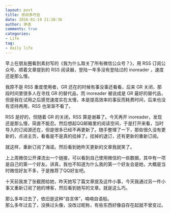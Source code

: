 ```yaml
---
layout: post
title: 世间多巧合
date: 2016-01-19 21:28:36
author: 伊迭
comments: true
categories: 
- Life
tag:
- daily life
---
```


早上在朋友圈看到素封写的《我为什么取关了所有微信公众号？》，用 RSS 订阅公众号。顺着文章提到的 RSS 阅读器，登陆一年多没有登陆过的 inoreader ，速度还是那么慢。

我原不是 RSS 重度使用者，GR 还在的时候有事没事还看看，后来 GR 关闭，那段时间里很多人在寻找 GR 的替代品，而 inoreader 被说成是 GR 最好的替代品，但是我在试用之后感觉速度实在太慢，本是提高效率的事反而耗费时间，后来也没有坚持再用，RSS 也渐渐不看了。

RSS 是好的，但随着 GR 的关闭，RSS 算是谢幕了。今天再开 inoreader，发现还是那么慢，简直不能忍。然后想起QQ邮箱里的阅读空间，于是打开来看，当时导入的订阅源还在，但是很多已经不再更新了。随手整理了一下，那些很久没有更新的，点进主页，看看是不是真的挂掉了。挂掉的退订，还有更新的重新订阅。

就这样，重新订阅了海诺。然后看到她昨天更新的文章我就笑了。

上上周微信公开课流出一个链接，可以看到自己使用微信的一些数据，其中有一项是自己的第一个好友。讲真，我也不知道为什么我的第一个好友会是她，大概是当时微信好友不多，于是推荐了QQ好友吧。

十天前我发了张截图给她，昨天她写了篇文章提及这件小事，今天我通过另一件小事又重新订阅了她的博客，然后看到她写的文章。就是这么巧。

那么多年过去了，依旧是这种“自言体”，喃喃自语般。  
那么多年过去了，没换过头像，没改过昵称，有些东西好像自存在起就不曾变过。

